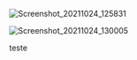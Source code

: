 ![Screenshot_20211024_125831](/home/einstein808/Documentos/GitHub/Aula-de-Python/img/Screenshot_20211024_125831.png)

![Screenshot_20211024_130005](/home/einstein808/Documentos/GitHub/Aula-de-Python/img/Screenshot_20211024_130005.png)

teste

